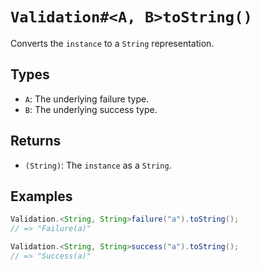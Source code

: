 # `Validation#<A, B>toString()`

Converts the `instance` to a `String` representation.

## Types

* `A`: The underlying failure type.
* `B`: The underlying success type.

## Returns

* `(String)`: The `instance` as a `String`.

## Examples

```java
Validation.<String, String>failure("a").toString();
// => "Failure(a)"

Validation.<String, String>success("a").toString();
// => "Success(a)"
```

